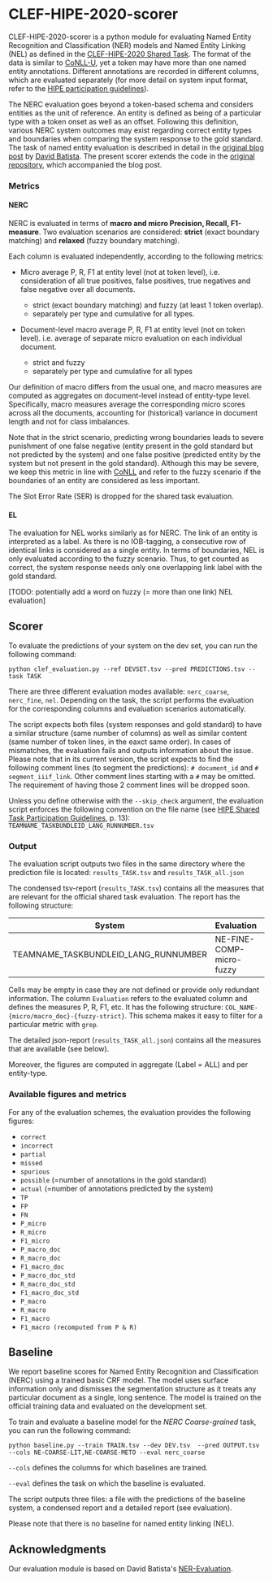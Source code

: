 # CLEF-HIPE-2020-scorer

CLEF-HIPE-2020-scorer is a python module for evaluating Named Entity Recognition and Classification (NER) models and Named Entity Linking (NEL) as defined in the [CLEF-HIPE-2020 Shared Task](https://impresso.github.io/CLEF-HIPE-2020//). The format of the data is similar to [CoNLL-U](https://universaldependencies.org/format.html), yet a token may have more than one named entity annotations. Different annotations are recorded in different columns, which are evaluated separately (for more detail on system input format, refer to the [HIPE participation guidelines](https://zenodo.org/record/3604238)). 

The NERC evaluation goes beyond a token-based schema and considers entities as the unit of reference. An entity is defined as being of a particular type with a token onset as well as an offset. Following this definition, various NERC system outcomes may exist regarding correct entity types and boundaries when comparing the system response to the gold standard. The task of named entity evaluation is described in detail in the [original blog post](http://www.davidsbatista.net/blog/2018/05/09/Named_Entity_Evaluation/) by [David Batista](https://github.com/davidsbatista). The present scorer extends the code in the [original repository](https://github.com/davidsbatista/NER-Evaluation), which accompanied the blog post.

### Metrics

#### NERC

NERC is evaluated in terms of **macro and micro Precision, Recall, F1-measure**. Two evaluation scenarios are considered: **strict** (exact boundary matching) and **relaxed** (fuzzy boundary matching). 

Each column is evaluated independently, according to the following metrics:

- Micro average P, R, F1 at entity level (not at token level), i.e. consideration of all true positives, false positives, true negatives and false negative over all documents. 
  - strict (exact boundary matching) and fuzzy (at least 1 token overlap).
  - separately per type and cumulative for all types.
  
- Document-level macro average P, R, F1 at entity level (not on token level). i.e. average of separate micro evaluation on each individual document.
  - strict and fuzzy
  - separately per type and cumulative for all types
  
Our definition of macro differs from the usual one, and macro measures are computed as aggregates on document-level instead of entity-type level. Specifically, macro measures average the corresponding micro scores across all the documents, accounting for (historical) variance in document length and not for class imbalances.

Note that in the strict scenario, predicting wrong boundaries leads to severe punishment of one false negative (entity present in the gold standard but not predicted by the system) and one false positive (predicted entity by the system but not present in the gold standard). Although this may be severe, we keep this metric in line with [CoNLL](https://www.clips.uantwerpen.be/conll2000/chunking/output.html) and refer to the fuzzy scenario if the boundaries of an entity are considered as less important.

The Slot Error Rate (SER) is dropped for the shared task evaluation.

#### EL

The evaluation for NEL works similarly as for NERC. The link of an entity is interpreted as a label. As there is no IOB-tagging, a consecutive row of identical links is considered as a single entity. In terms of boundaries, NEL is only evaluated according to the fuzzy scenario. Thus, to get counted as correct, the system response needs only one overlapping link label with the gold standard. 

[TODO: potentially add a word on fuzzy (= more than one link) NEL evaluation]

## Scorer
To evaluate the predictions of your system on the dev set, you can run the following command:

```python clef_evaluation.py --ref DEVSET.tsv --pred PREDICTIONS.tsv --task TASK```

There are three different evaluation modes available: `nerc_coarse`, `nerc_fine`, `nel`. Depending on the task, the script performs the evaluation for the corresponding columns and evaluation scenarios automatically. 

The script expects both files (system responses and gold standard) to have a similar structure (same number of columns) as well as similar content (same number of token lines, in the eaxct same order). In cases of mismatches, the evaluation fails and outputs information about the issue. Please note that in its current version, the script expects to find the following comment lines (to segment the predictions): `# document_id` and `# segment_iiif_link`. Other comment lines starting with a `#` may be omitted. The requirement of having those 2 comment lines will be dropped soon.

Unless you define otherwise with the `--skip_check` argument, the evaluation script enforces the following convention on the file name (see [HIPE Shared Task Participation Guidelines](https://zenodo.org/record/3604238), p. 13): `TEAMNAME_TASKBUNDLEID_LANG_RUNNUMBER.tsv`

### Output

The evaluation script outputs two files in the same directory where the prediction file is located: `results_TASK.tsv` and `results_TASK_all.json`

The condensed tsv-report (`results_TASK.tsv`) contains all the measures that are relevant for the official shared task evaluation. The report has the following structure:

| System                               | Evaluation               | Label | P    | R    | F1   | F1_std | P_std | R_std | TP   | FP   | FN   |
| ------------------------------------ | ------------------------ | ----- | ---- | ---- | ---- | ------ | ----- | ----- | ---- | ---- | ---- |
| TEAMNAME_TASKBUNDLEID_LANG_RUNNUMBER | NE-FINE-COMP-micro-fuzzy | ALL   |      |      |      |        |       |       |      |      |      |

Cells may be empty in case they are not defined or provide only redundant information. The column `Evaluation` refers to the evaluated column and defines the measures P, R, F1, etc. It has the following structure: `COL_NAME-{micro/macro_doc}-{fuzzy-strict}`. This schema makes it easy to filter for a particular metric with `grep`.

The detailed json-report (`results_TASK_all.json`) contains all the measures that are available (see below).

Moreover, the figures are computed in aggregate (Label = ALL) and per entity-type.

### Available figures and metrics
For any of the evaluation schemes, the evaluation provides the following figures:

- `correct`
- `incorrect`
- `partial`
- `missed`
- `spurious`
- `possible` (=number of annotations in the gold standard)
- `actual` (=number of annotations predicted by the system)
- `TP`
- `FP`
- `FN`
- `P_micro`
- `R_micro`
- `F1_micro`
- `P_macro_doc`
- `R_macro_doc`
- `F1_macro_doc`
- `P_macro_doc_std`
- `R_macro_doc_std`
- `F1_macro_doc_std`
- `P_macro`
- `R_macro`
- `F1_macro`
- `F1_macro (recomputed from P & R)`



## Baseline
We report baseline scores for Named Entity Recognition and Classification (NERC) using a trained basic CRF model. The model uses surface information only and dismisses the segmentation structure as it treats any particular document as a single, long sentence. The model is trained on the official training data and evaluated on the development set.

To train and evaluate a baseline model for the *NERC Coarse-grained* task, you can run the following command:

```python baseline.py --train TRAIN.tsv --dev DEV.tsv  --pred OUTPUT.tsv --cols NE-COARSE-LIT,NE-COARSE-METO --eval nerc_coarse```

`--cols` defines the columns for which baselines are trained.

`--eval` defines the task on which the baseline is evaluated.


The script outputs three files: a file with the predictions of the baseline system, a condensed report and a detailed report (see evaluation).

Please note that there is no baseline for named entity linking (NEL).

## Acknowledgments
Our evaluation module is based on David Batista's [NER-Evaluation](https://github.com/davidsbatista/NER-Evaluation).

